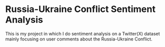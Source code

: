 # Russia-Ukraine Conflict Sentiment Analysis
This is my project in which I do sentiment analysis on a Twitter(X) dataset mainly focusing on user comments about the Russia-Ukraine Conflict.
